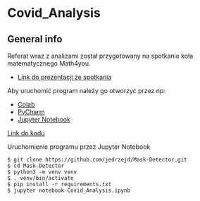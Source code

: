 # Covid_Analysis

## General info

Referat wraz z analizami został przygotowany na spotkanie koła matematycznego Math4you.

 - [Link do prezentacji ze spotkania](https://github.com/jedrzejd/Covid_Analysis/blob/main/Covid-19_analysis.pdf)

Aby uruchomić  program należy go otworzyć  przez np: 
 - [Colab](https://colab.research.google.com)
 - [PyCharm](https://www.jetbrains.com/pycharm/download)
 - [Jupyter Notebook](https://jupyter.org/install)

[Link do kodu](https://github.com/jedrzejd/Covid_Analysis/blob/main/Covid_Analysis.ipynb)

Uruchomienie programu przez Jupyter Notebook

```
$ git clone https://github.com/jedrzejd/Mask-Detector.git
$ cd Mask-Detector
$ python3 -m venv venv
$ . venv/bin/activate
$ pip install -r requirements.txt
$ jupyter notebook Covid_Analysis.ipynb
```
